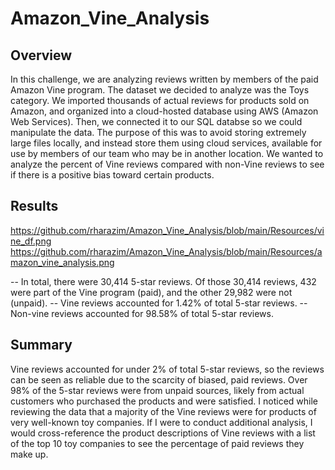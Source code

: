 # Amazon_Vine_Analysis

## Overview
In this challenge, we are analyzing reviews written by members of the paid Amazon Vine program. The dataset we decided to analyze was the Toys category. We imported thousands of actual reviews for products sold on Amazon, and organized into a cloud-hosted database using AWS (Amazon Web Services). Then, we connected it to our SQL databse so we could manipulate the data. The purpose of this was to avoid storing extremely large files locally, and instead store them using cloud services, available for use by members of our team who may be in another location. We wanted to analyze the percent of Vine reviews compared with non-Vine reviews to see if there is a positive bias toward certain products. 

## Results
https://github.com/rharazim/Amazon_Vine_Analysis/blob/main/Resources/vine_df.png
https://github.com/rharazim/Amazon_Vine_Analysis/blob/main/Resources/amazon_vine_analysis.png

-- In total, there were 30,414 5-star reviews. Of those 30,414 reviews, 432 were part of the Vine program (paid), and the other 29,982 were not (unpaid).
-- Vine reviews accounted for 1.42% of total 5-star reviews.
-- Non-vine reviews accounted for 98.58% of total 5-star reviews.

## Summary
Vine reviews accounted for under 2% of total 5-star reviews, so the reviews can be seen as reliable due to the scarcity of biased, paid reviews. Over 98% of the 5-star reviews were from unpaid sources, likely from actual customers who purchased the products and were satisfied. I noticed while reviewing the data that a majority of the Vine reviews were for products of very well-known toy companies. If I were to conduct additional analysis, I would cross-reference the product descriptions of Vine reviews with a list of the top 10 toy companies to see the percentage of paid reviews they make up. 
